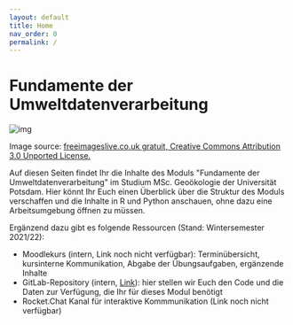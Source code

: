```yaml
---
layout: default
title: Home
nav_order: 0
permalink: /
---
```


# Fundamente der Umweltdatenverarbeitung

![img](http://www.freeimageslive.co.uk/files/images010/environmental_data_log.jpg)

Image source: <a href="http://www.freeimageslive.co.uk/free_stock_image/environmental-data-log-jpg" target="_blank"> freeimageslive.co.uk gratuit, Creative Commons Attribution 3.0 Unported License. </a>

Auf diesen Seiten findet Ihr die Inhalte des Moduls "Fundamente der Umweltdatenverarbeitung"
im Studium MSc. Geoökologie der Universität Potsdam. Hier könnt Ihr Euch einen
Überblick über die Struktur des Moduls verschaffen und die Inhalte in R und Python
anschauen, ohne dazu eine Arbeitsumgebung öffnen zu müssen.

Ergänzend dazu gibt es folgende Ressourcen (Stand: Wintersemester 2021/22):

- Moodlekurs (intern, Link noch nicht verfügbar): Terminübersicht, kursinterne Kommunikation, 
Abgabe der Übungsaufgaben, ergänzende Inhalte
- GitLab-Repository (intern, [Link](https://gitup.uni-potsdam.de/heisterm/umweltdv)): hier stellen wir Euch den Code und die Daten
zur Verfügung, die Ihr für dieses Modul benötigt
- Rocket.Chat Kanal für interaktive Kommmunikation (Link noch nicht verfügbar)